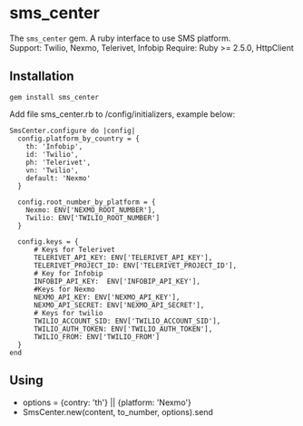 # sms_center

The `sms_center` gem. A ruby interface to use SMS platform.\
Support: Twilio, Nexmo, Telerivet, Infobip
Require: Ruby >= 2.5.0, HttpClient

## Installation

```
gem install sms_center
```
Add file sms_center.rb to /config/initializers, example below:
```
SmsCenter.configure do |config|
  config.platform_by_country = {
    th: 'Infobip',
    id: 'Twilio',
    ph: 'Telerivet',
    vn: 'Twilio',
    default: 'Nexmo'
  }

  config.root_number_by_platform = {
    Nexmo: ENV['NEXMO_ROOT_NUMBER'],
    Twilio: ENV['TWILIO_ROOT_NUMBER']
  }

  config.keys = {
      # Keys for Telerivet
      TELERIVET_API_KEY: ENV['TELERIVET_API_KEY'],
      TELERIVET_PROJECT_ID: ENV['TELERIVET_PROJECT_ID'],
      # Key for Infobip
      INFOBIP_API_KEY:  ENV['INFOBIP_API_KEY'],
      #Keys for Nexmo
      NEXMO_API_KEY: ENV['NEXMO_API_KEY'],
      NEXMO_API_SECRET: ENV['NEXMO_API_SECRET'],
      # Keys for twilio
      TWILIO_ACCOUNT_SID: ENV['TWILIO_ACCOUNT_SID'],
      TWILIO_AUTH_TOKEN: ENV['TWILIO_AUTH_TOKEN'],
      TWILIO_FROM: ENV['TWILIO_FROM']
  }
end

```

## Using
* options = {contry: 'th'} || {platform: 'Nexmo'}
* SmsCenter.new(content, to_number, options).send
